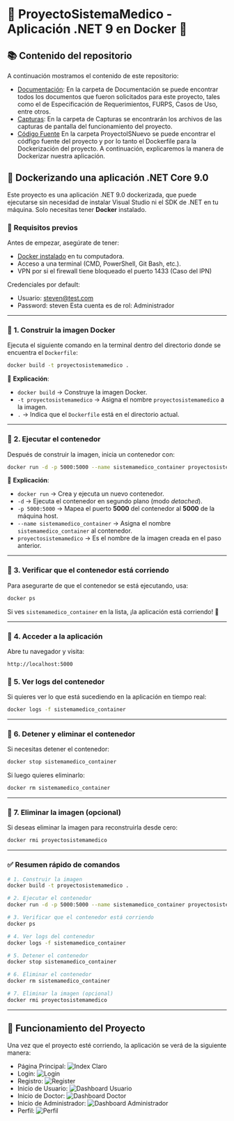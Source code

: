 ﻿# 🏥 ProyectoSistemaMedico  - Aplicación .NET 9 en Docker 🥼

## 📚 Contenido del repositorio

A continuación mostramos el contenido de este repositorio:

 - [Documentación](Documentación): En la carpeta de Documentación se puede encontrar todos los documentos que fueron solicitados para este proyecto, tales como el de Especificación de Requerimientos, FURPS, Casos de Uso, entre otros.
 - [Capturas](Capturas): En la carpeta de Capturas se encontrarán los archivos de las capturas de pantalla del funcionamiento del proyecto.
 - [Código Fuente](ProyectoISNuevo) En la carpeta ProyectoISNuevo se puede encontrar el códfigo fuente del proyecto y por lo tanto el Dockerfile para la Dockerización del proyecto. A continuación, explicaremos la manera de Dockerizar nuestra aplicación.

## 📝 Dockerizando una aplicación .NET Core 9.0

Este proyecto es una aplicación .NET 9.0 dockerizada, que puede ejecutarse sin necesidad de instalar Visual Studio ni el SDK de .NET en tu máquina. Solo necesitas tener **Docker** instalado.

### 📌 **Requisitos previos**
Antes de empezar, asegúrate de tener:
- [Docker instalado](https://www.docker.com/get-started) en tu computadora.
- Acceso a una terminal (CMD, PowerShell, Git Bash, etc.).
- VPN por si el firewall tiene bloqueado el puerto 1433 (Caso del IPN)

Credenciales por default:
- Usuario: steven@test.com
- Password: steven
Esta cuenta es de rol: Administrador

---

### 🚀 **1. Construir la imagen Docker**
Ejecuta el siguiente comando en la terminal dentro del directorio donde se encuentra el `Dockerfile`:

```sh
docker build -t proyectosistemamedico .
```

📌 **Explicación**:
- `docker build` → Construye la imagen Docker.
- `-t proyectosistemamedico` → Asigna el nombre `proyectosistemamedico` a la imagen.
- `.` → Indica que el `Dockerfile` está en el directorio actual.

---

### 🚀 **2. Ejecutar el contenedor**
Después de construir la imagen, inicia un contenedor con:

```sh
docker run -d -p 5000:5000 --name sistemamedico_container proyectosistemamedico
```

📌 **Explicación**:
- `docker run` → Crea y ejecuta un nuevo contenedor.
- `-d` → Ejecuta el contenedor en segundo plano (modo *detached*).
- `-p 5000:5000` → Mapea el puerto **5000** del contenedor al **5000** de la máquina host.
- `--name sistemamedico_container` → Asigna el nombre `sistemamedico_container` al contenedor.
- `proyectosistemamedico` → Es el nombre de la imagen creada en el paso anterior.

---

### 🚀 **3. Verificar que el contenedor está corriendo**
Para asegurarte de que el contenedor se está ejecutando, usa:

```sh
docker ps
```

Si ves `sistemamedico_container` en la lista, ¡la aplicación está corriendo! 🎉

---

### 🚀 **4. Acceder a la aplicación**
Abre tu navegador y visita:

```
http://localhost:5000
```


### 🚀 **5. Ver logs del contenedor**
Si quieres ver lo que está sucediendo en la aplicación en tiempo real:

```sh
docker logs -f sistemamedico_container
```

---

### 🚀 **6. Detener y eliminar el contenedor**
Si necesitas detener el contenedor:

```sh
docker stop sistemamedico_container
```

Si luego quieres eliminarlo:

```sh
docker rm sistemamedico_container
```

---

### 🚀 **7. Eliminar la imagen (opcional)**
Si deseas eliminar la imagen para reconstruirla desde cero:

```sh
docker rmi proyectosistemamedico
```

---

### ✅ **Resumen rápido de comandos**
```sh
# 1. Construir la imagen
docker build -t proyectosistemamedico .

# 2. Ejecutar el contenedor
docker run -d -p 5000:5000 --name sistemamedico_container proyectosistemamedico

# 3. Verificar que el contenedor está corriendo
docker ps

# 4. Ver logs del contenedor
docker logs -f sistemamedico_container

# 5. Detener el contenedor
docker stop sistemamedico_container

# 6. Eliminar el contenedor
docker rm sistemamedico_container

# 7. Eliminar la imagen (opcional)
docker rmi proyectosistemamedico

```

---

## 📸 Funcionamiento del Proyecto

Una vez que el proyecto esté corriendo, la aplicación se verá de la siguiente manera:

 - Página Principal: ![Index Claro](Capturas/Index%20claro.png)
 - Login: ![Login](Capturas/Login.png)
 - Registro: ![Register](Capturas/Register.png)
 - Inicio de Usuario: ![Dashboard Usuario](Capturas/Dashboard%20usuario.png)
 - Inicio de Doctor: ![Dashboard Doctor](Capturas/Dashboard%20doctor.png)
 - Inicio de Administrador: ![Dashboard Administrador](Capturas/Dashboard%20admin.png)
 - Perfil: ![Perfil](Capturas/Mi%20perfil.png)
